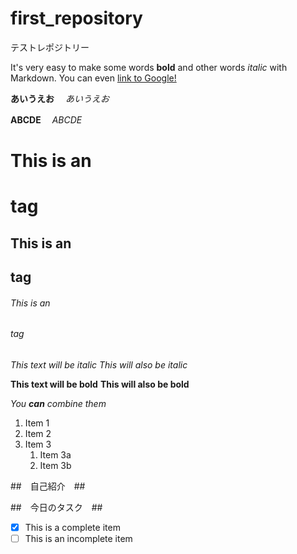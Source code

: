 # first_repository
テストレポジトリー

It's very easy to make some words **bold** and other words *italic* with Markdown. You can even [link to Google!](http://google.com)

**あいうえお**　
*あいうえお*


**ABCDE**　
*ABCDE*

# This is an <h1> tag
## This is an <h2> tag
###### This is an <h6> tag
  
  
*This text will be italic*
_This will also be italic_

**This text will be bold**
__This will also be bold__

_You **can** combine them_

1. Item 1
1. Item 2
1. Item 3
   1. Item 3a
   1. Item 3b

##　自己紹介　##

##　今日のタスク　##
- [x] This is a complete item
- [ ] This is an incomplete item
